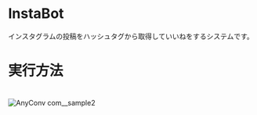 # InstaBot
インスタグラムの投稿をハッシュタグから取得していいねをするシステムです。

# 実行方法

# 
![AnyConv com__sample2](https://user-images.githubusercontent.com/70655220/153893603-13b15910-1fa6-4fec-a271-35b430c5817b.gif)